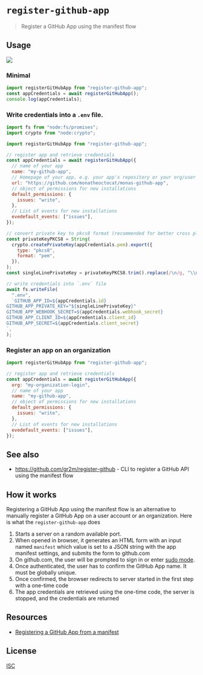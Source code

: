 # `register-github-app`

> Register a GitHub App using the manifest flow

## Usage

![](https://github.com/gr2m/register-github-app/assets/39992/61cbc419-df95-4043-b18b-7ead07f56e3b)

### Minimal

```js
import registerGitHubApp from "register-github-app";
const appCredentials = await registerGitHubApp();
console.log(appCredentials);
```

### Write credentials into a `.env` file.

```js
import fs from "node:fs/promises";
import crypto from "node:crypto";

import registerGitHubApp from "register-github-app";

// register app and retrieve credentials
const appCredentials = await registerGitHubApp({
  // name of your app
  name: "my-github-app",
  // Homepage of your app, e.g. your app's repository or your org/user account
  url: "https://github.com/monatheoctocat/monas-github-app",
  // object of permissions for new installations
  default_permissions: {
    issues: "write",
  },
  // List of events for new installations
  evedefault_events: ["issues"],
});

// convert private key to pkcs8 format (recommended for better cross plattform support)
const privateKeyPKCS8 = String(
  crypto.createPrivateKey(appCredentials.pem).export({
    type: "pkcs8",
    format: "pem",
  }),
);
const singleLinePrivateKey = privateKeyPKCS8.trim().replace(/\n/g, "\\n");

// write credentials into `.env` file
await fs.writeFile(
  ".env",
  `GITHUB_APP_ID=${appCredentials.id}
GITHUB_APP_PRIVATE_KEY="${singleLinePrivateKey}"
GITHUB_APP_WEBHOOK_SECRET=${appCredentials.webhook_secret}
GITHUB_APP_CLIENT_ID=${appCredentials.client_id}
GITHUB_APP_SECRET=${appCredentials.client_secret}
`,
);
```

### Register an app on an organization

```js
import registerGitHubApp from "register-github-app";

// register app and retrieve credentials
const appCredentials = await registerGitHubApp({
  org: "my-organization-login",
  // name of your app
  name: "my-github-app",
  // object of permissions for new installations
  default_permissions: {
    issues: "write",
  },
  // List of events for new installations
  evedefault_events: ["issues"],
});
```

## See also

- https://github.com/gr2m/register-github - CLI to register a GitHub API using the manifest flow

## How it works

Registering a GitHub App using the manifest flow is an alternative to manually register a GitHub App on a user account or an organization. Here is what the `register-github-app` does

1. Starts a server on a random available port.
2. When opened in browser, it generates an HTML form with an input named `manifest` which value is set to a JSON string with the app manifest settings, and submits the form to github.com
3. On github.com, the user will be prompted to sign in or enter [sudo mode](https://docs.github.com/en/authentication/keeping-your-account-and-data-secure/sudo-mode).
4. Once authenticated, the user has to confirm the GitHub App name. It must be globally unique.
5. Once confirmed, the browser redirects to server started in the first step with a one-time code
6. The app credentials are retrieved using the one-time code, the server is stopped, and the credentials are returned

## Resources

- [Registering a GitHub App from a manifest](https://docs.github.com/en/apps/sharing-github-apps/registering-a-github-app-from-a-manifest)

## License

[ISC](license)
